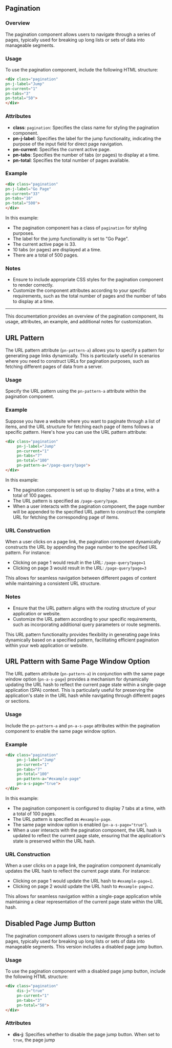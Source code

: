 
## Pagination 

### Overview

The pagination component allows users to navigate through a series of pages, typically used for breaking up long lists or sets of data into manageable segments.

### Usage

To use the pagination component, include the following HTML structure:

```html
<div class="pagination"
pn-j-label="Jump"
pn-current="1"
pn-tabs="3"
pn-total="50">
</div>
```

### Attributes

- **class**: `pagination`: Specifies the class name for styling the pagination component.
- **pn-j-label**: Specifies the label for the jump functionality, indicating the purpose of the input field for direct page navigation.
- **pn-current**: Specifies the current active page.
- **pn-tabs**: Specifies the number of tabs (or pages) to display at a time.
- **pn-total**: Specifies the total number of pages available.

### Example

```html
<div class="pagination"
pn-j-label="Go Page"
pn-current="33"
pn-tabs="10"
pn-total="500">
</div>
```

In this example:
- The pagination component has a class of `pagination` for styling purposes.
- The label for the jump functionality is set to "Go Page".
- The current active page is 33.
- 10 tabs (or pages) are displayed at a time.
- There are a total of 500 pages.

### Notes

- Ensure to include appropriate CSS styles for the pagination component to render correctly.
- Customize the component attributes according to your specific requirements, such as the total number of pages and the number of tabs to display at a time.

---

This documentation provides an overview of the pagination component, its usage, attributes, an example, and additional notes for customization.

## URL Pattern

The URL pattern attribute (`pn-pattern-a`) allows you to specify a pattern for generating page links dynamically. This is particularly useful in scenarios where you need to construct URLs for pagination purposes, such as fetching different pages of data from a server.

### Usage

Specify the URL pattern using the `pn-pattern-a` attribute within the pagination component.

### Example

Suppose you have a website where you want to paginate through a list of items, and the URL structure for fetching each page of items follows a specific pattern. Here's how you can use the URL pattern attribute:

```html
<div class="pagination"
     pn-j-label="Jump" 
     pn-current="1"  
     pn-tabs="7"  
     pn-total="100"
     pn-pattern-a="/page-query?page">
</div>
```

In this example:
- The pagination component is set up to display 7 tabs at a time, with a total of 100 pages.
- The URL pattern is specified as `/page-query?page`.
- When a user interacts with the pagination component, the page number will be appended to the specified URL pattern to construct the complete URL for fetching the corresponding page of items.

### URL Construction

When a user clicks on a page link, the pagination component dynamically constructs the URL by appending the page number to the specified URL pattern. For instance:

- Clicking on page 1 would result in the URL: `/page-query?page=1`
- Clicking on page 3 would result in the URL: `/page-query?page=3`

This allows for seamless navigation between different pages of content while maintaining a consistent URL structure.

### Notes

- Ensure that the URL pattern aligns with the routing structure of your application or website.
- Customize the URL pattern according to your specific requirements, such as incorporating additional query parameters or route segments.

This URL pattern functionality provides flexibility in generating page links dynamically based on a specified pattern, facilitating efficient pagination within your web application or website.

## URL Pattern with Same Page Window Option

The URL pattern attribute (`pn-pattern-a`) in conjunction with the same page window option (`pn-a-s-page`) provides a mechanism for dynamically updating the URL hash to reflect the current page state within a single-page application (SPA) context. This is particularly useful for preserving the application's state in the URL hash while navigating through different pages or sections.

### Usage

Include the `pn-pattern-a` and `pn-a-s-page` attributes within the pagination component to enable the same page window option.

### Example

```html
<div class="pagination"
     pn-j-label="Jump" 
     pn-current="1"  
     pn-tabs="7"  
     pn-total="100"
     pn-pattern-a="#example-page"
     pn-a-s-page="true">
</div>
```

In this example:
- The pagination component is configured to display 7 tabs at a time, with a total of 100 pages.
- The URL pattern is specified as `#example-page`.
- The same page window option is enabled (`pn-a-s-page="true"`).
- When a user interacts with the pagination component, the URL hash is updated to reflect the current page state, ensuring that the application's state is preserved within the URL hash.

### URL Construction

When a user clicks on a page link, the pagination component dynamically updates the URL hash to reflect the current page state. For instance:

- Clicking on page 1 would update the URL hash to `#example-page=1`.
- Clicking on page 2 would update the URL hash to `#example-page=2`.

This allows for seamless navigation within a single-page application while maintaining a clear representation of the current page state within the URL hash.


##  Disabled Page Jump Button

The pagination component allows users to navigate through a series of pages, typically used for breaking up long lists or sets of data into manageable segments. This version includes a disabled page jump button.

### Usage

To use the pagination component with a disabled page jump button, include the following HTML structure:

```html
<div class="pagination"
     dis-j="true"
     pn-current="1"  
     pn-tabs="3"  
     pn-total="50">
</div>
```

### Attributes
- **dis-j**: Specifies whether to disable the page jump button. When set to `true`, the page jump 
